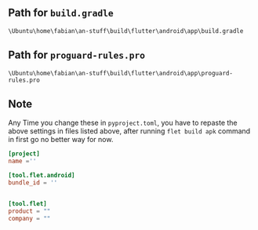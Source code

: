 ## Path for `build.gradle`
 `\Ubuntu\home\fabian\an-stuff\build\flutter\android\app\build.gradle`  

## Path for `proguard-rules.pro`
 `\Ubuntu\home\fabian\an-stuff\build\flutter\android\app\proguard-rules.pro`

 ## Note
 Any Time you change these in `pyproject.toml`, you have to repaste the above settings in files listed above, after running `flet build apk` command in first go no better way for now.

 ```toml
[project]
name =''

[tool.flet.android]
bundle_id = ''


[tool.flet]
product = ""
company = ""

```